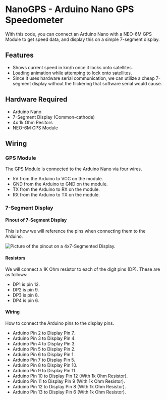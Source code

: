 # NanoGPS - Arduino Nano GPS Speedometer
With this code, you can connect an Arduino Nano with a NEO-6M GPS Module to get speed data, and display this on a simple 7-segment display.

## Features
- Shows current speed in km/h once it locks onto satellites.
- Loading animation while attemping to lock onto satellites.
- Since it uses hardware serial communication, we can utilize a cheap 7-segment display without the flickering that software serial would cause.

## Hardware Required
- Arduino Nano 
- 7-Segment Display (Common-cathode)
- 4x 1k Ohm Resitors
- NEO-6M GPS Module

## Wiring
### GPS Module
The GPS Module is connected to the Arduino Nano via four wires. 
- 5V from the Arduino to VCC on the module.
- GND from the Arduino to GND on the module.
- TX from the Arduino to RX on the module.
- RX from the Arduino to TX on the module.
### 7-Segment Display
#### Pinout of 7-Segment Display
This is how we will reference the pins when connecting them to the Arduino.


![Picture of the pinout on a 4x7-Segmented Display.](https://github.com/simonliii/NanoGPS/assets/18261239/03463748-8713-46c4-8b11-6f7b9c949dad)
#### Resistors
We will connect a 1K Ohm resistor to each of the digit pins (DP). These are as follows:
- DP1 is pin 12.
- DP2 is pin 9.
- DP3 is pin 8.
- DP4 is pin 6.

#### Wiring
How to connect the Arduino pins to the display pins.

- Arduino Pin 2 to Display Pin 7.
- Arduino Pin 3 to Display Pin 4.
- Arduino Pin 4 to Display Pin 3.
- Arduino Pin 5 to Display Pin 2.
- Arduino Pin 6 to Display Pin 1.
- Arduino Pin 7 to Display Pin 5.
- Arduino Pin 8 to Display Pin 10.
- Arduino Pin 9 to Display Pin 11.
- Arduino Pin 10 to Display Pin 12 (With 1k Ohm Resistor).
- Arduino Pin 11 to Display Pin 9  (With 1k Ohm Resistor).
- Arduino Pin 12 to Display Pin 8  (With 1k Ohm Resistor).
- Arduino Pin 13 to Display Pin 6  (With 1k Ohm Resistor).
